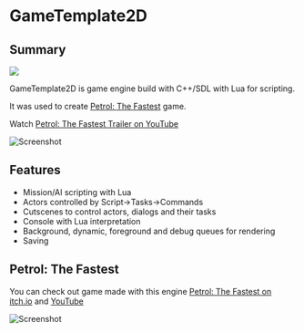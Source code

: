 # GameTemplate2D

## Summary
![](Project/Images/Header.png)

GameTemplate2D is game engine build with C++/SDL with Lua for scripting.

It was used to create [Petrol: The Fastest](https://snowfall-eagle.itch.io/petrol-the-fastest) game.

Watch [Petrol: The Fastest Trailer on YouTube](https://www.youtube.com/watch?v=pXLk-8X7ILQ)

![Screenshot](Project/Images/Screenshot1.png)

## Features

- Mission/AI scripting with Lua
- Actors controlled by Script->Tasks->Commands
- Cutscenes to control actors, dialogs and their tasks
- Console with Lua interpretation
- Background, dynamic, foreground and debug queues for rendering
- Saving

## Petrol: The Fastest

You can check out game made with this engine
[Petrol: The Fastest on itch.io](https://snowfall-eagle.itch.io/petrol-the-fastest) and [YouTube](https://www.youtube.com/watch?v=pXLk-8X7ILQ)

![Screenshot](Project/Images/Screenshot2.png)
